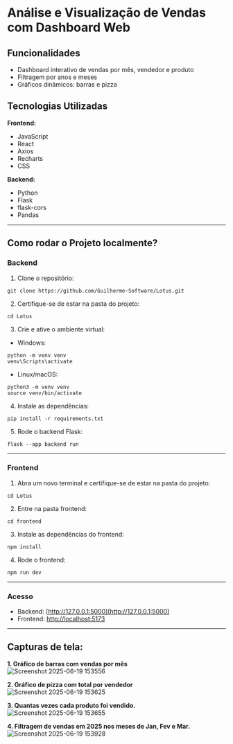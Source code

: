 # Análise e Visualização de Vendas com Dashboard Web

## Funcionalidades

* Dashboard interativo de vendas por mês, vendedor e produto
* Filtragem por anos e  meses
* Gráficos dinâmicos: barras e pizza

## Tecnologias Utilizadas

**Frontend:**

* JavaScript
* React
* Axios
* Recharts
* CSS

**Backend:**

* Python
* Flask
* flask-cors
* Pandas

---

## Como rodar o Projeto localmente?

### Backend

1. Clone o repositório:

```
git clone https://github.com/Guilherme-Software/Lotus.git
```

2. Certifique-se de estar na pasta do projeto:

```
cd Lotus
```

3. Crie e ative o ambiente virtual:

* Windows:

```
python -m venv venv
venv\Scripts\activate
```

* Linux/macOS:

```
python3 -m venv venv
source venv/bin/activate
```

4. Instale as dependências:

```
pip install -r requirements.txt
```

5. Rode o backend Flask:

```
flask --app backend run
```

---

### Frontend

1. Abra um novo terminal e certifique-se de estar na pasta do projeto:

```
cd Lotus
```

2. Entre na pasta frontend:

```
cd frontend
```

3. Instale as dependências do frontend:

```
npm install
```

4. Rode o frontend:

```
npm run dev
```

---

### Acesso

* Backend: [http://127.0.0.1:5000](http://127.0.0.1:5000)
* Frontend: [http://localhost:5173](http://localhost:5173)

---

## Capturas de tela:

**1. Gráfico de barras com vendas por mês**
![Screenshot 2025-06-19 153556](https://github.com/user-attachments/assets/5bcc9a7d-273d-42cb-aa71-6a90dadc1e94)

**2. Gráfico de pizza com total por vendedor**
![Screenshot 2025-06-19 153625](https://github.com/user-attachments/assets/903c5a2d-a3d3-4257-93c3-a5e847e8a045)

**3. Quantas vezes cada produto foi vendido.**
![Screenshot 2025-06-19 153655](https://github.com/user-attachments/assets/a8295357-1cdd-45e1-bfda-6527ce23d6a7)

**4. Filtragem de vendas em 2025 nos meses de Jan, Fev e Mar.**
![Screenshot 2025-06-19 153928](https://github.com/user-attachments/assets/50288534-4cae-4685-a62b-efa32299bb8a)

